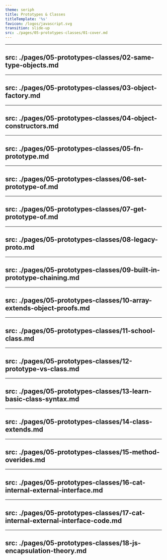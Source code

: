 ```yaml
---
theme: seriph
title: Prototypes & Classes
titleTemplate: '%s'
favicon: /logos/javascript.svg
transition: slide-up
src: ./pages/05-prototypes-classes/01-cover.md
---
```


---
src: ./pages/05-prototypes-classes/02-same-type-objects.md
---

---
src: ./pages/05-prototypes-classes/03-object-factory.md
---

---
src: ./pages/05-prototypes-classes/04-object-constructors.md
---

---
src: ./pages/05-prototypes-classes/05-fn-prototype.md
---

---
src: ./pages/05-prototypes-classes/06-set-prototype-of.md
---

---
src: ./pages/05-prototypes-classes/07-get-prototype-of.md
---

---
src: ./pages/05-prototypes-classes/08-legacy-proto.md
---

---
src: ./pages/05-prototypes-classes/09-built-in-prototype-chaining.md
---

---
src: ./pages/05-prototypes-classes/10-array-extends-object-proofs.md
---

---
src: ./pages/05-prototypes-classes/11-school-class.md
---

---
src: ./pages/05-prototypes-classes/12-prototype-vs-class.md
---

---
src: ./pages/05-prototypes-classes/13-learn-basic-class-syntax.md
---

---
src: ./pages/05-prototypes-classes/14-class-extends.md
---

---
src: ./pages/05-prototypes-classes/15-method-overides.md
---

---
src: ./pages/05-prototypes-classes/16-cat-internal-external-interface.md
---

---
src: ./pages/05-prototypes-classes/17-cat-internal-external-interface-code.md
---

---
src: ./pages/05-prototypes-classes/18-js-encapsulation-theory.md
---

